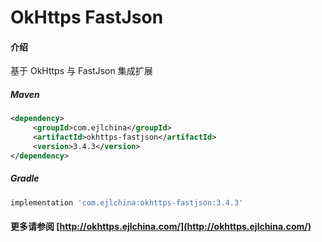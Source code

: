 # OkHttps FastJson

#### 介绍

基于 OkHttps 与 FastJson 集成扩展


##### Maven

```xml
<dependency>
     <groupId>com.ejlchina</groupId>
     <artifactId>okhttps-fastjson</artifactId>
     <version>3.4.3</version>
</dependency>
```

##### Gradle

```groovy
implementation 'com.ejlchina:okhttps-fastjson:3.4.3'
```

#### 更多请参阅 [http://okhttps.ejlchina.com/](http://okhttps.ejlchina.com/)
